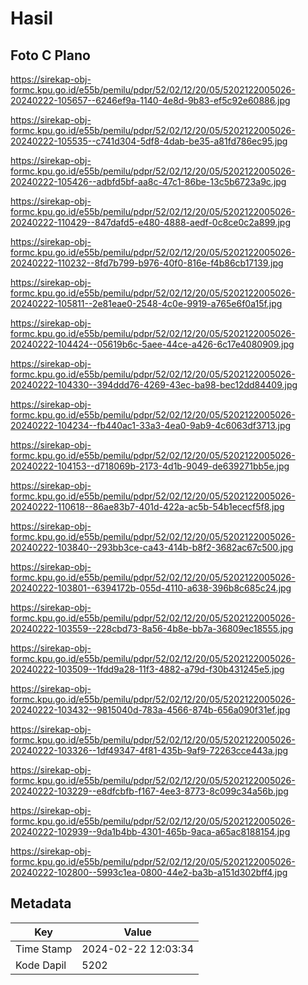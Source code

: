 # Hasil

## Foto C Plano

https://sirekap-obj-formc.kpu.go.id/e55b/pemilu/pdpr/52/02/12/20/05/5202122005026-20240222-105657--6246ef9a-1140-4e8d-9b83-ef5c92e60886.jpg

https://sirekap-obj-formc.kpu.go.id/e55b/pemilu/pdpr/52/02/12/20/05/5202122005026-20240222-105535--c741d304-5df8-4dab-be35-a81fd786ec95.jpg

https://sirekap-obj-formc.kpu.go.id/e55b/pemilu/pdpr/52/02/12/20/05/5202122005026-20240222-105426--adbfd5bf-aa8c-47c1-86be-13c5b6723a9c.jpg

https://sirekap-obj-formc.kpu.go.id/e55b/pemilu/pdpr/52/02/12/20/05/5202122005026-20240222-110429--847dafd5-e480-4888-aedf-0c8ce0c2a899.jpg

https://sirekap-obj-formc.kpu.go.id/e55b/pemilu/pdpr/52/02/12/20/05/5202122005026-20240222-110232--8fd7b799-b976-40f0-816e-f4b86cb17139.jpg

https://sirekap-obj-formc.kpu.go.id/e55b/pemilu/pdpr/52/02/12/20/05/5202122005026-20240222-105811--2e81eae0-2548-4c0e-9919-a765e6f0a15f.jpg

https://sirekap-obj-formc.kpu.go.id/e55b/pemilu/pdpr/52/02/12/20/05/5202122005026-20240222-104424--05619b6c-5aee-44ce-a426-6c17e4080909.jpg

https://sirekap-obj-formc.kpu.go.id/e55b/pemilu/pdpr/52/02/12/20/05/5202122005026-20240222-104330--394ddd76-4269-43ec-ba98-bec12dd84409.jpg

https://sirekap-obj-formc.kpu.go.id/e55b/pemilu/pdpr/52/02/12/20/05/5202122005026-20240222-104234--fb440ac1-33a3-4ea0-9ab9-4c6063df3713.jpg

https://sirekap-obj-formc.kpu.go.id/e55b/pemilu/pdpr/52/02/12/20/05/5202122005026-20240222-104153--d718069b-2173-4d1b-9049-de639271bb5e.jpg

https://sirekap-obj-formc.kpu.go.id/e55b/pemilu/pdpr/52/02/12/20/05/5202122005026-20240222-110618--86ae83b7-401d-422a-ac5b-54b1ececf5f8.jpg

https://sirekap-obj-formc.kpu.go.id/e55b/pemilu/pdpr/52/02/12/20/05/5202122005026-20240222-103840--293bb3ce-ca43-414b-b8f2-3682ac67c500.jpg

https://sirekap-obj-formc.kpu.go.id/e55b/pemilu/pdpr/52/02/12/20/05/5202122005026-20240222-103801--6394172b-055d-4110-a638-396b8c685c24.jpg

https://sirekap-obj-formc.kpu.go.id/e55b/pemilu/pdpr/52/02/12/20/05/5202122005026-20240222-103559--228cbd73-8a56-4b8e-bb7a-36809ec18555.jpg

https://sirekap-obj-formc.kpu.go.id/e55b/pemilu/pdpr/52/02/12/20/05/5202122005026-20240222-103509--1fdd9a28-11f3-4882-a79d-f30b431245e5.jpg

https://sirekap-obj-formc.kpu.go.id/e55b/pemilu/pdpr/52/02/12/20/05/5202122005026-20240222-103432--9815040d-783a-4566-874b-656a090f31ef.jpg

https://sirekap-obj-formc.kpu.go.id/e55b/pemilu/pdpr/52/02/12/20/05/5202122005026-20240222-103326--1df49347-4f81-435b-9af9-72263cce443a.jpg

https://sirekap-obj-formc.kpu.go.id/e55b/pemilu/pdpr/52/02/12/20/05/5202122005026-20240222-103229--e8dfcbfb-f167-4ee3-8773-8c099c34a56b.jpg

https://sirekap-obj-formc.kpu.go.id/e55b/pemilu/pdpr/52/02/12/20/05/5202122005026-20240222-102939--9da1b4bb-4301-465b-9aca-a65ac8188154.jpg

https://sirekap-obj-formc.kpu.go.id/e55b/pemilu/pdpr/52/02/12/20/05/5202122005026-20240222-102800--5993c1ea-0800-44e2-ba3b-a151d302bff4.jpg


## Metadata

| Key        | Value               |
| ---------- | ------------------- |
| Time Stamp | 2024-02-22 12:03:34 |
| Kode Dapil | 5202                |




